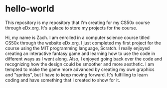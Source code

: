 # hello-world
This repository is my repository that I'm creating for my CS50x course through eDx.org. It's a place to store my projects for the course.

Hi, my name is Zach. I am enrolled in a computer science course titled CS50x through the website eDx.org. I just completed my first project for the course using the MIT programming language, Scratch. I really enjoyed creating an interactive fantasy game and learning how to use the code in different ways as I went along. Also, I enjoyed going back over the code and recognizing how the design could be smoother and more aesthetic. I am tempted to make the game more advanced by creating my own graphics and "sprites", but I have to keep moving forward. It's fulfilling to learn coding and have something that I created to show for it. 

